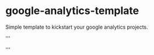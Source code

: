 # google-analytics-template
Simple template to kickstart your google analytics projects.

'''
<!DOCTYPE html>
<html lang="en">

<head>
 <meta charset="UTF-8">
 <meta http-equiv="X-UA-Compatible" content="IE=edge">
 <meta name="viewport" content="width=device-width, initial-scale=1.0">
 <title>Your page title</title>
 <!-- Global site tag (gtag.js) - Google Analytics -->
 <script async src="https://www.googletagmanager.com/gtag/js?id=G-Z98VWMMS1C"></script>
 <script>
  window.dataLayer = window.dataLayer || [];

  function gtag() {
   dataLayer.push(arguments);
  }
  gtag('js', new Date());
  gtag('config', 'G-Z98VWMMS1C');
 </script>
</head>

<body>
 <script type="text/javascript">

  $(yourElement).on(function() {
   sendGaEvent('Your Event')
  })

  // Send Event Template
  function sendGaEvent(e) {
   gtag('event', e, {
    'event_category': 'Example Button',
    'event_label': 'Example page'
   });
  }
 </script>
</body>

</html>
'''
